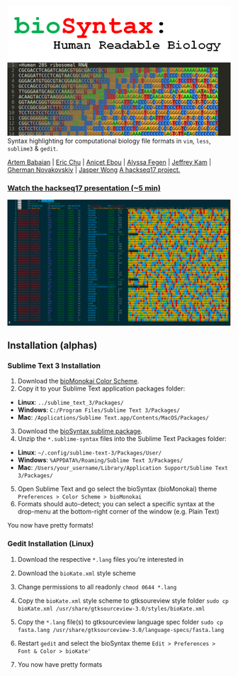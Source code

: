 ![bioSyntax Logo](img/bioSyntax_logo.png)
![Fasta Banner](img/FastaBanner.png)
Syntax highlighting for computational biology file formats in `vim`, `less`, `sublime3` & `gedit`.

[Artem Babaian](https://github.com/ababaian) \| [Eric Chu](https://github.com/echu113) \| [Anicet Ebou](https://github.com/ebedthan) \| [Alyssa Fegen](https://github.com/alyeffy) \| [Jeffrey Kam](https://github.com/lazypanda10117) \| [Gherman Novakovskiy](https://github.com/fransilvion) \| [Jasper Wong](https://github.com/Jwong684)
[A hackseq17 project.](https://www.hackseq.com)

### [Watch the hackseq17 presentation (~5 min)](https://youtu.be/dHYN3E7edhY?t=6m28s)

![Example .sam in less](img/sam-less.png)

## Installation (alphas)

### Sublime Text 3 Installation

1. Download the [bioMonokai Color Scheme](https://github.com/ababaian/bioSyntax/blob/master/dev/theme/sublime/Color%20Scheme%20-%20bioSyntax.sublime-package).
2. Copy it to your Sublime Text application packages folder:
- **Linux**: `../sublime_text_3/Packages/`
- **Windows**: `C:/Program Files/Sublime Text 3/Packages/`
- **Mac**: `/Applications/Sublime Text.app/Contents/MacOS/Packages/`
3. Download the [bioSyntax sublime package](syntax/bioSyntax_sublime_RELEASE.zip).
4. Unzip the `*.sublime-syntax` files into the Sublime Text Packages folder:
- **Linux**: `~/.config/sublime-text-3/Packages/User/`
- **Windows**: `%APPDATA%/Roaming/Sublime Text 3/Packages/`
- **Mac**: `/Users/your_username/Library/Application Support/Sublime Text 3/Packages/`
5. Open Sublime Text and go select the bioSyntax (bioMonokai) theme
`Preferences > Color Scheme > bioMonokai`
6. Formats should auto-detect; you can select a specific syntax at the drop-menu at the bottom-right corner of the window (e.g. Plain Text)

You now have pretty formats!

### Gedit Installation (Linux)
1. Download the respective `*.lang` files you're interested in
2. Download the `bioKate.xml` style scheme
 
3. Change permissions to all readonly
	`chmod 0644 *.lang`

4. Copy the `bioKate.xml` style scheme to gtksoureview style folder
	`sudo cp bioKate.xml /usr/share/gtksourceview-3.0/styles/bioKate.xml`

5. Copy the `*.lang` file(s) to gtksourceview language spec folder
	`sudo cp fasta.lang /usr/share/gtksourceview-3.0/language-specs/fasta.lang`

6. Restart `gedit` and select the bioSyntax theme
	`Edit > Preferences > Font & Color > bioKate'`
7.  You now have pretty formats 

